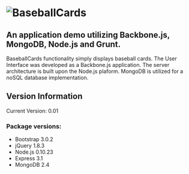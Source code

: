 # ![BaseballCards](https://raw.github.com/andyfrith/baseball-cards/master/public/assets/img/BaseballCards.png)

## An application demo utilizing Backbone.js, MongoDB, Node.js and Grunt.

BaseballCards functionality simply displays baseball cards.  The User Interface was developed as a Backbone.js application.  The server architecture is built upon the Node.js plaform.  MongoDB is utilized for a noSQL database implementation.

## Version Information

Current Version: 0.01

### Package versions:

- Bootstrap 3.0.2
- jQuery 1.8.3
- Node.js 0.10.23
- Express 3.1
- MongoDB 2.4